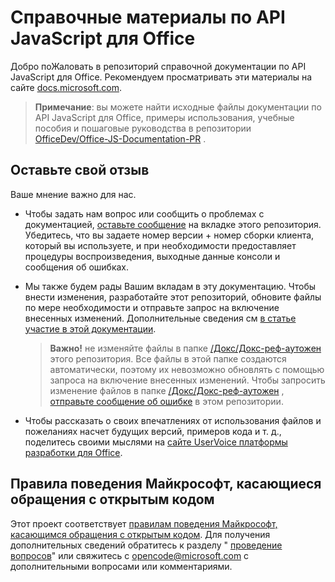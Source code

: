 # <a name="office-javascript-api-reference"></a>Справочные материалы по API JavaScript для Office

Добро поЖаловать в репозиторий справочной документации по API JavaScript для Office. Рекомендуем просматривать эти материалы на сайте [docs.microsoft.com](https://docs.microsoft.com/javascript/api/overview/office?view=office-js).

> **Примечание**: вы можете найти исходные файлы документации по API JavaScript для Office, примеры использования, учебные пособия и пошаговые руководства в репозитории [OfficeDev/Office-JS-Documentation-PR](https://github.com/OfficeDev/office-js-docs-pr) .

## <a name="give-us-your-feedback"></a>Оставьте свой отзыв

Ваше мнение важно для нас. 

* Чтобы задать нам вопрос или сообщить о проблемах с документацией, [оставьте сообщение](https://github.com/OfficeDev/office-js-docs-reference/issues) на вкладке этого репозитория. Убедитесь, что вы задаете номер версии + номер сборки клиента, который вы используете, и при необходимости предоставляет процедуры воспроизведения, выходные данные консоли и сообщения об ошибках. 

* Мы также будем рады Вашим вкладам в эту документацию. Чтобы внести изменения, разработайте этот репозиторий, обновите файлы по мере необходимости и отправьте запрос на включение внесенных изменений. Дополнительные сведения см [в статье участие в этой документации](Contributing.md). 

    > **Важно!** не изменяйте файлы в папке [/Докс/Докс-реф-аутожен](https://github.com/OfficeDev/office-js-docs-reference/tree/master/docs/docs-ref-autogen) этого репозитория. Все файлы в этой папке создаются автоматически, поэтому их невозможно обновлять с помощью запроса на включение внесенных изменений. Чтобы запросить изменение файлов в папке [/Докс/Докс-реф-аутожен](https://github.com/OfficeDev/office-js-docs-reference/tree/master/docs/docs-ref-autogen) , [отправьте сообщение об ошибке](https://github.com/OfficeDev/office-js-docs-reference/issues) в этом репозитории.

* Чтобы рассказать о своих впечатлениях от использования файлов и пожеланиях насчет будущих версий, примеров кода и т. д., поделитесь своими мыслями на [сайте UserVoice платформы разработки для Office](https://officespdev.uservoice.com/).


## <a name="microsoft-open-source-code-of-conduct"></a>Правила поведения Майкрософт, касающиеся обращения с открытым кодом

Этот проект соответствует [правилам поведения Майкрософт, касающимся обращения с открытым кодом](https://opensource.microsoft.com/codeofconduct/).
Для получения дополнительных сведений обратитесь к разделу " [проведение вопросов](https://opensource.microsoft.com/codeofconduct/faq/)" или свяжитесь с [opencode@microsoft.com](mailto:opencode@microsoft.com) с дополнительными вопросами или комментариями.

